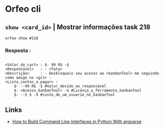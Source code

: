 # Orfeo cli

## `show <card_id>` | Mostrar informações task 218

```shell
orfeo show #218
```

### Resposta :

```shell

<Valor_do_cart> : $- 99 R$ -$ 
<Responsável>   : - <Tata> 
<Descrição>     : - Desbloqueio seu acesso ao <kanbanTool> me seguindo como amigo no <git> - 
<Lista_contas_a_pagar> : 
    $- --99 R$ -$ #Valor_devido_ao_responsável
    $- <Acesso_kanbanTool> -$ #Licença_a_ferramenta_kanbanTool
    $- --5 $ -$ #custo_de_um_usuario_no_kanbanTool

```

## Links

* [How to Build Command Line Interfaces in Python With argparse](https://realpython.com/command-line-interfaces-python-argparse/)
